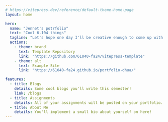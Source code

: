 ```yaml
---
# https://vitepress.dev/reference/default-theme-home-page
layout: home

hero:
  name: "Jennet's potrfolio"
  text: "Cool 6.104 things"
  tagline: "Let's hope one day I'll be creative enough to come up with an actual tagline"
  actions:
    - theme: brand
      text: Template Repository
      link: "https://github.com/61040-fa24/vitepress-template"
    - theme: alt
      text: Example Site
      link: "https://61040-fa24.github.io/portfolio-dhua/"

features:
  - title: Blogs
    details: Some cool blogs you'll write this semester!
    link: /blogs
  - title: Assignments
    details: All of your assignments will be posted on your portfolio.
  - title: About Me
    details: You'll implement a small bio about yourself on here!
---
```

